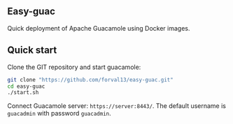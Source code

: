 ## Easy-guac
Quick deployment of Apache Guacamole using Docker images.

## Quick start
Clone the GIT repository and start guacamole:

~~~bash
git clone "https://github.com/forval13/easy-guac.git"
cd easy-guac
./start.sh
~~~

Connect Guacamole server: `https://server:8443/`. 
The default username is `guacadmin` with password `guacadmin`.
